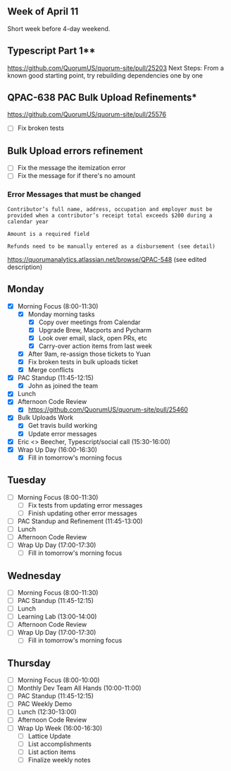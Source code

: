 ## Week of April 11
Short week before 4-day weekend.

## Typescript Part 1**
https://github.com/QuorumUS/quorum-site/pull/25203
Next Steps: From a known good starting point, try rebuilding dependencies one by one

## QPAC-638 PAC Bulk Upload Refinements*
https://github.com/QuorumUS/quorum-site/pull/25576
 - [ ] Fix broken tests

## Bulk Upload errors refinement
 - [ ] Fix the message the itemization error
 - [ ] Fix the message for if there's no amount

### Error Messages that must be changed
```
Contributor’s full name, address, occupation and employer must be provided when a contributor’s receipt total exceeds $200 during a calendar year

Amount is a required field

Refunds need to be manually entered as a disbursement (see detail)
```
https://quorumanalytics.atlassian.net/browse/QPAC-548 (see edited description)

## Monday
 - [x] Morning Focus (8:00-11:30)
	 - [x] Monday morning tasks
		 - [x] Copy over meetings from Calendar
		 - [x] Upgrade Brew, Macports and Pycharm
		 - [x] Look over email, slack, open PRs, etc
		 - [x] Carry-over action items from last week
	 - [x] After 9am, re-assign those tickets to Yuan
	 - [x] Fix broken tests in bulk uploads ticket
	 - [x] Merge conflicts
 - [x] PAC Standup (11:45-12:15)
	 - [x] John as joined the team
 - [x] Lunch
 - [x] Afternoon Code Review
	 - [x] https://github.com/QuorumUS/quorum-site/pull/25460
 - [x] Bulk Uploads Work
	 - [x] Get travis build working
	 - [x] Update error messages
 - [x] Eric <> Beecher, Typescript/social call (15:30-16:00)
 - [x] Wrap Up Day (16:00-16:30)
	 - [x] Fill in tomorrow's morning focus

## Tuesday
 - [ ] Morning Focus (8:00-11:30)
	 - [ ] Fix tests from updating error messages
	 - [ ] Finish updating other error messages
 - [ ] PAC Standup and Refinement (11:45-13:00)
 - [ ] Lunch
 - [ ] Afternoon Code Review
 - [ ] Wrap Up Day (17:00-17:30)
	 - [ ] Fill in tomorrow's morning focus

## Wednesday
 - [ ] Morning Focus (8:00-11:30)
 - [ ] PAC Standup (11:45-12:15)
 - [ ] Lunch
 - [ ] Learning Lab (13:00-14:00)
 - [ ] Afternoon Code Review
 - [ ] Wrap Up Day (17:00-17:30)
	 - [ ] Fill in tomorrow's morning focus

## Thursday
 - [ ] Morning Focus (8:00-10:00)
 - [ ] Monthly Dev Team All Hands (10:00-11:00)
 - [ ] PAC Standup (11:45-12:15)
 - [ ] PAC Weekly Demo 
 - [ ] Lunch (12:30-13:00)
 - [ ] Afternoon Code Review
 - [ ] Wrap Up Week (16:00-16:30)
	 - [ ] Lattice Update
	 - [ ] List accomplishments
	 - [ ] List action items
	 - [ ] Finalize weekly notes